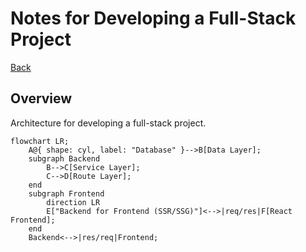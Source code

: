 # Notes for Developing a Full-Stack Project
[Back](../README.md)

## Overview
Architecture for developing a full-stack project.

```mermaid
flowchart LR;
    A@{ shape: cyl, label: "Database" }-->B[Data Layer];
    subgraph Backend
        B-->C[Service Layer];
        C-->D[Route Layer];
    end
    subgraph Frontend
        direction LR
        E["Backend for Frontend (SSR/SSG)"]<-->|req/res|F[React Frontend];
    end
    Backend<-->|res/req|Frontend;
```